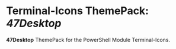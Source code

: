 
# Terminal-Icons ThemePack: ***47Desktop***

**47Desktop** ThemePack for the PowerShell Module Terminal-Icons.

